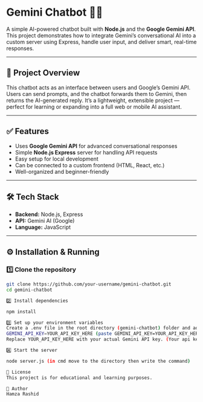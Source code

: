 # Gemini Chatbot 🤖✨

A simple AI-powered chatbot built with **Node.js** and the **Google Gemini API**. This project demonstrates how to integrate Gemini’s conversational AI into a custom server using Express, handle user input, and deliver smart, real-time responses.

---

## 📌 Project Overview

This chatbot acts as an interface between users and Google’s Gemini API. Users can send prompts, and the chatbot forwards them to Gemini, then returns the AI-generated reply. It’s a lightweight, extensible project — perfect for learning or expanding into a full web or mobile AI assistant.

---

## ✅ Features

- Uses **Google Gemini API** for advanced conversational responses
- Simple **Node.js Express** server for handling API requests
- Easy setup for local development
- Can be connected to a custom frontend (HTML, React, etc.)
- Well-organized and beginner-friendly

---

## 🛠️ Tech Stack

- **Backend:** Node.js, Express
- **API:** Gemini AI (Google)
- **Language:** JavaScript

---

## ⚙️ Installation & Running

### 1️⃣ Clone the repository
```bash
git clone https://github.com/your-username/gemini-chatbot.git
cd gemini-chatbot

2️⃣ Install dependencies

npm install

3️⃣ Set up your environment variables
Create a .env file in the root directory (gemini-chatbot) folder and add your Gemini API key:
GEMINI_API_KEY=YOUR_API_KEY_HERE (paste GEMINI_API_KEY=YOUR_API_KEY_HERE in .env file and replace YOUR_API_KEY_HERE with your API key)
Replace YOUR_API_KEY_HERE with your actual Gemini API key. (Your api key you can get it from gemini website as its free)

4️⃣ Start the server

node server.js (in cmd move to the directory then write the command)

📄 License
This project is for educational and learning purposes.

🙌 Author
Hamza Rashid

